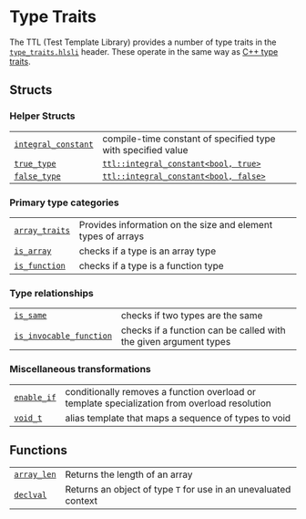 # Type Traits

The TTL (Test Template Library) provides a number of type traits in the [`type_traits.hlsli`](../../../src/ShaderTestFramework/Shader/TTL/type_traits.hlsli) header. These operate in the same way as [C++ type traits](https://en.cppreference.com/w/cpp/header/type_traits).

## Structs

### Helper Structs

| | |
|--------------|---------------|
| [`integral_constant`](./IntegralConstant.md) | compile-time constant of specified type with specified value |
| [`true_type`](./IntegralConstant.md#specializations) | [`ttl::integral_constant<bool, true>`](./IntegralConstant.md) |
| [`false_type`](./IntegralConstant.md#specializations) | [`ttl::integral_constant<bool, false>`](./IntegralConstant.md) |

### Primary type categories

| | |
|-|-|
| [`array_traits`](./ArrayTraits.md) | Provides information on the size and element types of arrays |
| [`is_array`](./IsArray.md) | checks if a type is an array type |
| [`is_function`](./IsFunction.md) | checks if a type is a function type |


### Type relationships

| | |
|-|-|
| [`is_same`](./IsSame.md) | checks if two types are the same |
| [`is_invocable_function`](./IsInvocableFunction.md) | checks if a function can be called with the given argument types |


### Miscellaneous transformations

| | |
|-|-|
| [`enable_if`](./EnableIf.md) | conditionally removes a function overload or template specialization from overload resolution  |
| [`void_t`](./VoidT.md) | alias template that maps a sequence of types to void |

## Functions

| | |
|-|-|
| [`array_len`](./ArrayLen.md) | Returns the length of an array |
| [`declval`](./DeclVal.md) | Returns an object of type `T` for use in an unevaluated context |



